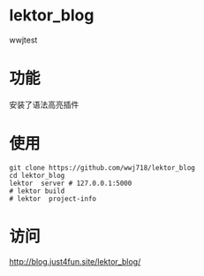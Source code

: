 # lektor_blog
wwjtest

# 功能
安装了语法高亮插件

# 使用

```
git clone https://github.com/wwj718/lektor_blog
cd lektor_blog
lektor  server # 127.0.0.1:5000
# lektor build
# lektor  project-info
```

# 访问
http://blog.just4fun.site/lektor_blog/
